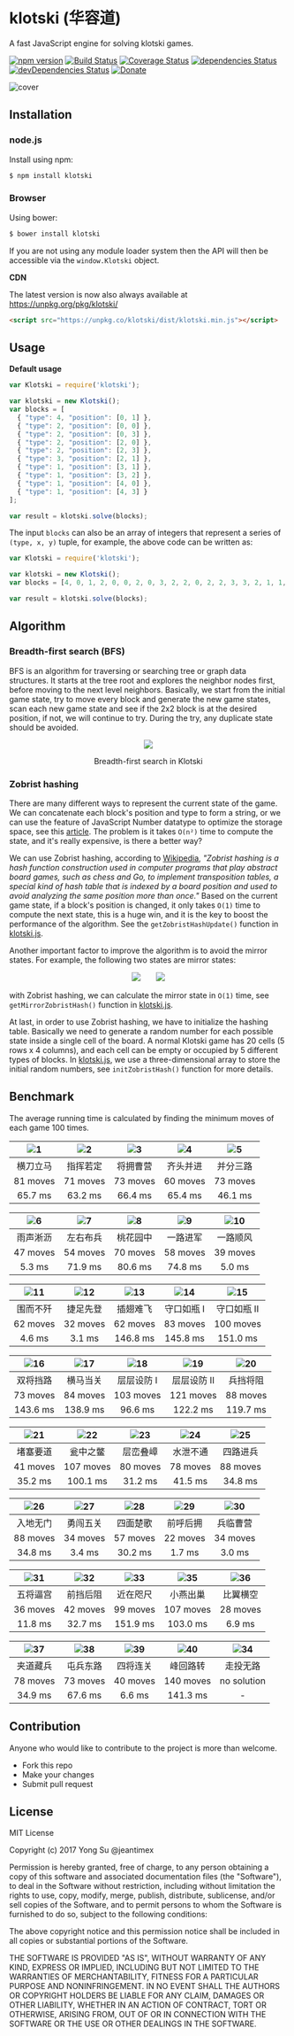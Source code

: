 # klotski (华容道)

A fast JavaScript engine for solving klotski games.

[![npm version](https://badge.fury.io/js/klotski.svg)](https://badge.fury.io/js/klotski)
[![Build Status](https://travis-ci.org/jeantimex/klotski.svg?branch=master)](https://travis-ci.org/jeantimex/klotski)
[![Coverage Status](https://coveralls.io/repos/github/jeantimex/klotski/badge.svg?branch=master)](https://coveralls.io/github/jeantimex/klotski?branch=master)
[![dependencies Status](https://david-dm.org/jeantimex/klotski/status.svg)](https://david-dm.org/jeantimex/klotski)
[![devDependencies Status](https://david-dm.org/jeantimex/klotski/dev-status.svg)](https://david-dm.org/jeantimex/klotski?type=dev)
[![Donate](https://img.shields.io/badge/Donate-PayPal-green.svg)](https://www.paypal.com/cgi-bin/webscr?cmd=_s-xclick&hosted_button_id=BFXQGY77CV3T2)

![cover](docs/images/cover-min.png)

## Installation

### node.js

Install using npm:

```bash
$ npm install klotski
```

### Browser

Using bower:

```bash
$ bower install klotski
```

If you are not using any module loader system then the API will then be accessible via the `window.Klotski` object.

**CDN**

The latest version is now also always available at https://unpkg.org/pkg/klotski/

```html
<script src="https://unpkg.co/klotski/dist/klotski.min.js"></script>
```

## Usage

**Default usage**

```javascript
var Klotski = require('klotski');

var klotski = new Klotski();
var blocks = [
  { "type": 4, "position": [0, 1] },
  { "type": 2, "position": [0, 0] },
  { "type": 2, "position": [0, 3] },
  { "type": 2, "position": [2, 0] },
  { "type": 2, "position": [2, 3] },
  { "type": 3, "position": [2, 1] },
  { "type": 1, "position": [3, 1] },
  { "type": 1, "position": [3, 2] },
  { "type": 1, "position": [4, 0] },
  { "type": 1, "position": [4, 3] }
];

var result = klotski.solve(blocks);
```

The input `blocks` can also be an array of integers that represent a series of `(type, x, y)` tuple, for example, the above code can be written as:

```javascript
var Klotski = require('klotski');

var klotski = new Klotski();
var blocks = [4, 0, 1, 2, 0, 0, 2, 0, 3, 2, 2, 0, 2, 2, 3, 3, 2, 1, 1, 3, 1, 1, 3, 2, 1, 4, 0, 1, 4, 3];

var result = klotski.solve(blocks);
```

## Algorithm

### Breadth-first search (BFS)

BFS is an algorithm for traversing or searching tree or graph data structures. It starts at the tree root and explores the neighbor nodes first, before moving to the next level neighbors. Basically, we start from the initial game state, try to move every block and generate the new game states, scan each new game state and see if the 2x2 block is at the desired position, if not, we will continue to try. During the try, any duplicate state should be avoided. 

<p align="center">
  <img src="docs/images/bfs.png" />
</p>
<p align="center">Breadth-first search in Klotski</p>

### Zobrist hashing

There are many different ways to represent the current state of the game. We can concatenate each block's position and type to form a string, or we can use the feature of JavaScript Number datatype to optimize the storage space, see this [article](http://simonsays-tw.com/web/Klotski/Klotski.html). The problem is it takes `O(n²)` time to compute the state, and it's really expensive, is there a better way?

We can use Zobrist hashing, according to [Wikipedia](https://en.wikipedia.org/wiki/Zobrist_hashing), _"Zobrist hashing is a hash function construction used in computer programs that play abstract board games, such as chess and Go, to implement transposition tables, a special kind of hash table that is indexed by a board position and used to avoid analyzing the same position more than once."_ Based on the current game state, if a block's position is changed, it only takes `O(1)` time to compute the next state, this is a huge win, and it is the key to boost the performance of the algorithm. See the `getZobristHashUpdate()` function in [klotski.js](src/klotski.js).

Another important factor to improve the algorithm is to avoid the mirror states. For example, the following two states are mirror states:

<p align="center">
  <img src="docs/images/32.png" />
  &nbsp;&nbsp;&nbsp;&nbsp;&nbsp;
  <img src="docs/images/32-mirror.png" />
</p>

with Zobrist hashing, we can calculate the mirror state in `O(1)` time, see `getMirrorZobristHash()` function in [klotski.js](src/klotski.js).

At last, in order to use Zobrist hashing, we have to initialize the hashing table. Basically we need to generate a random number for each possible state inside a single cell of the board. A normal Klotski game has 20 cells (5 rows x 4 columns), and each cell can be empty or occupied by 5 different types of blocks. In [klotski.js](src/klotski.js), we use a three-dimensional array to store the initial random numbers, see `initZobristHash()` function for more details.

## Benchmark

The average running time is calculated by finding the minimum moves of each game 100 times.

| ![1](docs/images/1.png) | ![2](docs/images/2.png) | ![3](docs/images/3.png) | ![4](docs/images/4.png) | ![5](docs/images/5.png) |
|:-----------------------:|:-----------------------:|:-----------------------:|:-----------------------:|:-----------------------:|
| 横刀立马 | 指挥若定 | 将拥曹营 | 齐头并进 | 并分三路 |
| 81 moves | 71 moves | 73 moves | 60 moves | 73 moves |
| 65.7 ms | 63.2 ms | 66.4 ms | 65.4 ms | 46.1 ms |

| ![6](docs/images/6.png) | ![7](docs/images/7.png) | ![8](docs/images/8.png) | ![9](docs/images/9.png) | ![10](docs/images/10.png) |
|:-----------------------:|:-----------------------:|:-----------------------:|:-----------------------:|:-----------------------:|
| 雨声淅沥 | 左右布兵 | 桃花园中 | 一路进军 | 一路顺风 |
| 47 moves | 54 moves | 70 moves | 58 moves | 39 moves |
| 5.3 ms | 71.9 ms | 80.6 ms | 74.8 ms | 5.0 ms |

| ![11](docs/images/11.png) | ![12](docs/images/12.png) | ![13](docs/images/13.png) | ![14](docs/images/14.png) | ![15](docs/images/15.png) |
|:-----------------------:|:-----------------------:|:-----------------------:|:-----------------------:|:-----------------------:|
| 围而不歼 | 捷足先登 | 插翅难飞 | 守口如瓶 I | 守口如瓶 II |
| 62 moves | 32 moves | 62 moves | 83 moves | 100 moves |
| 4.6 ms | 3.1 ms | 146.8 ms | 145.8 ms | 151.0 ms |

| ![16](docs/images/16.png) | ![17](docs/images/17.png) | ![18](docs/images/18.png) | ![19](docs/images/19.png) | ![20](docs/images/20.png) |
|:-----------------------:|:-----------------------:|:-----------------------:|:-----------------------:|:-----------------------:|
| 双将挡路 | 横马当关 | 层层设防 I | 层层设防 II | 兵挡将阻 |
| 73 moves | 84 moves | 103 moves | 121 moves | 88 moves |
| 143.6 ms | 138.9 ms | 96.6 ms | 122.2 ms | 119.7 ms |

| ![21](docs/images/21.png) | ![22](docs/images/22.png) | ![23](docs/images/23.png) | ![24](docs/images/24.png) | ![25](docs/images/25.png) |
|:-----------------------:|:-----------------------:|:-----------------------:|:-----------------------:|:-----------------------:|
| 堵塞要道 | 瓮中之鳖 | 层峦叠嶂 | 水泄不通 | 四路进兵 |
| 41 moves | 107 moves | 80 moves | 78 moves | 88 moves |
| 35.2 ms | 100.1 ms | 31.2 ms | 41.5 ms | 34.8 ms |

| ![26](docs/images/26.png) | ![27](docs/images/27.png) | ![28](docs/images/28.png) | ![29](docs/images/29.png) | ![30](docs/images/30.png) |
|:-----------------------:|:-----------------------:|:-----------------------:|:-----------------------:|:-----------------------:|
| 入地无门 | 勇闯五关 | 四面楚歌 | 前呼后拥 | 兵临曹营 |
| 88 moves | 34 moves | 57 moves | 22 moves | 34 moves |
| 34.8 ms | 3.4 ms | 30.2 ms | 1.7 ms | 3.0 ms |

| ![31](docs/images/31.png) | ![32](docs/images/32.png) | ![33](docs/images/33.png) | ![35](docs/images/35.png) | ![36](docs/images/36.png) |
|:-----------------------:|:-----------------------:|:-----------------------:|:-----------------------:|:-----------------------:|
| 五将逼宫 | 前挡后阻 | 近在咫尺 | 小燕出巢 | 比翼横空 |
| 36 moves | 42 moves | 99 moves | 107 moves | 28 moves |
| 11.8 ms | 32.7 ms | 151.9 ms | 103.0 ms | 6.9 ms |

| ![37](docs/images/37.png) | ![38](docs/images/38.png) | ![39](docs/images/39.png) | ![40](docs/images/40.png) | ![34](docs/images/34.png) |
|:-----------------------:|:-----------------------:|:-----------------------:|:-----------------------:|:-----------------------:|
| 夹道藏兵 | 屯兵东路 | 四将连关 | 峰回路转 | 走投无路 |
| 78 moves | 73 moves | 40 moves | 140 moves | no solution |
| 34.9 ms | 67.6 ms | 6.6 ms | 141.3 ms | - |

## Contribution

Anyone who would like to contribute to the project is more than welcome.

* Fork this repo
* Make your changes
* Submit pull request

## License ##

MIT License

Copyright (c) 2017 Yong Su @jeantimex

Permission is hereby granted, free of charge, to any person obtaining a copy
of this software and associated documentation files (the "Software"), to deal
in the Software without restriction, including without limitation the rights
to use, copy, modify, merge, publish, distribute, sublicense, and/or sell
copies of the Software, and to permit persons to whom the Software is
furnished to do so, subject to the following conditions:

The above copyright notice and this permission notice shall be included in all
copies or substantial portions of the Software.

THE SOFTWARE IS PROVIDED "AS IS", WITHOUT WARRANTY OF ANY KIND, EXPRESS OR
IMPLIED, INCLUDING BUT NOT LIMITED TO THE WARRANTIES OF MERCHANTABILITY,
FITNESS FOR A PARTICULAR PURPOSE AND NONINFRINGEMENT. IN NO EVENT SHALL THE
AUTHORS OR COPYRIGHT HOLDERS BE LIABLE FOR ANY CLAIM, DAMAGES OR OTHER
LIABILITY, WHETHER IN AN ACTION OF CONTRACT, TORT OR OTHERWISE, ARISING FROM,
OUT OF OR IN CONNECTION WITH THE SOFTWARE OR THE USE OR OTHER DEALINGS IN THE
SOFTWARE.
